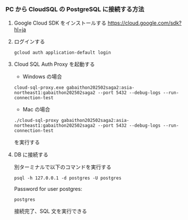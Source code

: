 ### PC から CloudSQL の PostgreSQL に接続する方法

1. Google Cloud SDK をインストールする
   https://cloud.google.com/sdk?hl=ja
1. ログインする
   ```
   gcloud auth application-default login
   ```
1. Cloud SQL Auth Proxy を起動する

   - Windows の場合

   ```
   cloud-sql-proxy.exe gabaithon202502saga2:asia-northeast1:gabaithon202502saga2 --port 5432 --debug-logs --run-connection-test
   ```

   - Mac の場合

   ```
   ./cloud-sql-proxy gabaithon202502saga2:asia-northeast1:gabaithon202502saga2 --port 5432 --debug-logs --run-connection-test
   ```

   を実行する

1. DB に接続する

   別ターミナルで以下のコマンドを実行する

   ```
   psql -h 127.0.0.1 -d postgres -U postgres
   ```

   Password for user postgres:

   ```
   postgres
   ```

   接続完了、SQL 文を実行できる
